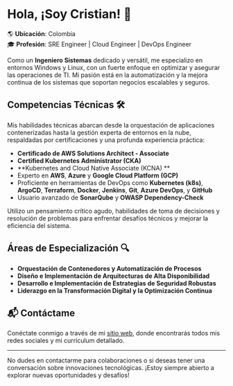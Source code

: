 # Hola, ¡Soy Cristian! 👋

🌎 **Ubicación**: Colombia  
🎓 **Profesión**: SRE Engineer | Cloud Engineer | DevOps Engineer

Como un **Ingeniero Sistemas** dedicado y versátil, me especializo en entornos Windows y Linux, con un fuerte enfoque en optimizar y asegurar las operaciones de TI. Mi pasión está en la automatización y la mejora continua de los sistemas que soportan negocios escalables y seguros.

## Competencias Técnicas 🛠️

Mis habilidades técnicas abarcan desde la orquestación de aplicaciones contenerizadas hasta la gestión experta de entornos en la nube, respaldadas por certificaciones y una profunda experiencia práctica:

- **Certificado de AWS Solutions Architect - Associate**
- **Certified Kubernetes Administrator (CKA)**
- **Kubernetes and Cloud Native Associate (KCNA) **
- Experto en **AWS**, **Azure** y **Google Cloud Platform (GCP)**
- Proficiente en herramientas de DevOps como **Kubernetes (k8s)**, **ArgoCD**, **Terraform**, **Docker**, **Jenkins**, **Git**, **Azure DevOps**, y **GitHub**
- Usuario avanzado de **SonarQube** y **OWASP Dependency-Check**

Utilizo un pensamiento crítico agudo, habilidades de toma de decisiones y resolución de problemas para enfrentar desafíos técnicos y mejorar la eficiencia del sistema.

## Áreas de Especialización 🔍

- **Orquestación de Contenedores y Automatización de Procesos**
- **Diseño e Implementación de Arquitecturas de Alta Disponibilidad**
- **Desarrollo e Implementación de Estrategias de Seguridad Robustas**
- **Liderazgo en la Transformación Digital y la Optimización Continua**

## 📬 Contáctame

Conéctate conmigo a través de mi [sitio web](https://cristianestupinan.online), donde encontrarás todos mis redes sociales y mi currículum detallado.

---

No dudes en contactarme para colaboraciones o si deseas tener una conversación sobre innovaciones tecnológicas. ¡Estoy siempre abierto a explorar nuevas oportunidades y desafíos!


